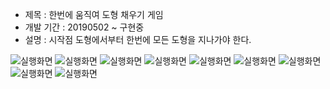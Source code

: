 + 제목 : 한번에 움직여 도형 채우기 게임
+ 개발 기간 : 20190502 ~ 구현중
+ 설명 : 시작점 도형에서부터 한번에 모든 도형을 지나가야 한다. 

![실행화면](./1.PNG)
![실행화면](./2.PNG)
![실행화면](./3.PNG)
![실행화면](./4.PNG)
![실행화면](./5.PNG)
![실행화면](./6.PNG)
![실행화면](./7.PNG)
![실행화면](./8.PNG)
![실행화면](./9.PNG)
